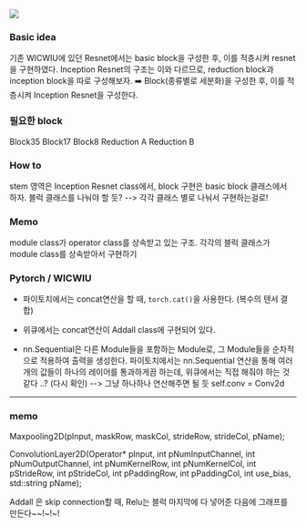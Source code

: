 ![](https://images.velog.io/images/chy0428/post/f286e562-61e9-43f9-8899-b02e1f0d26b6/image.png)

### Basic idea 
기존 WICWIU에 있던 Resnet에서는 basic block을 구성한 후, 이를 적층시켜 resnet을 구현하였다. 
Inception Resnet의 구조는 이와 다르므로, reduction block과 inception block을 따로 구성해보자.
➡️ Block(종류별로 세분화)을 구성한 후, 이를 적층시켜 Inception Resnet을 구성한다.

### 필요한 block
Block35
Block17
Block8
Reduction A
Reduction B


### How to
stem 영역은 Inception Resnet class에서, block 구현은 basic block 클래스에서 하자.
블럭 클래스를 나눠야 할 듯?
--> 각각 클래스 별로 나눠서 구현하는걸로! 

### Memo
module class가 operator class를 상속받고 있는 구조.
각각의 블럭 클래스가 module class를 상속받아서 구현하기


### Pytorch / WICWIU
* 파이토치에서는 concat연산을 할 때, `torch.cat()`을 사용한다. (복수의 텐서 결합)
* 위큐에서는 concat연산이 Addall class에 구현되어 있다. 

* nn.Sequential은 다른 Module들을 포함하는 Module로, 그 Module들을 순차적으로 적용하여 출력을 생성한다.
파이토치에서는 nn.Sequential 연산을 통해 여러개의 값들이 하나의 레이어를 통과하게끔 하는데, 위큐에서는 직접 해줘야 하는 것 같다 ..? (다시 확인)
--> 그냥 하나하나 연산해주면 될 듯
self.conv = Conv2d


---

### memo

Maxpooling2D<DYTPE>(pInput, maskRow, maskCol, strideRow, strideCol, pName);
  
ConvolutionLayer2D<DTYPE>(Operator<DTYPE>* pInput, int pNumInputChannel,
                            int pNumOutputChannel, int pNumKernelRow, int pNumKernelCol,
                            int pStrideRow, int pStrideCol, int pPaddingRow, int pPaddingCol,
                            int use_bias, std::string pName);
  
  
  Addall 은 skip connection할 때, Relu는 블럭 마지막에 다 넣어준 다음에 그래프를 만든다~~!~!~! 


